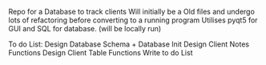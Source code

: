Repo for a Database to track clients
Will initially be a Old files and undergo lots of refactoring before converting to a running program
Utilises pyqt5 for GUI and SQL for database. (will be locally run)

To do List:
Design Database Schema + Database Init
Design Client Notes Functions
Design Client Table Functions
Write to do List
